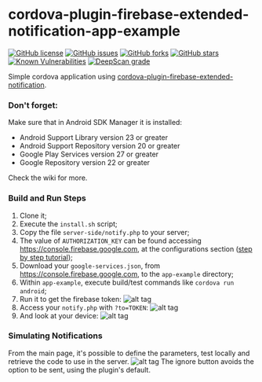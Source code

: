 # cordova-plugin-firebase-extended-notification-app-example

[![GitHub license](https://img.shields.io/github/license/andrehtissot/cordova-plugin-firebase-extended-notification-app-example.svg)](https://github.com/andrehtissot/cordova-plugin-firebase-extended-notification-app-example/blob/master/LICENSE)
[![GitHub issues](https://img.shields.io/github/issues/andrehtissot/cordova-plugin-firebase-extended-notification-app-example.svg)](https://github.com/andrehtissot/cordova-plugin-firebase-extended-notification-app-example/issues)
[![GitHub forks](https://img.shields.io/github/forks/andrehtissot/cordova-plugin-firebase-extended-notification-app-example.svg)](https://github.com/andrehtissot/cordova-plugin-firebase-extended-notification-app-example/network)
[![GitHub stars](https://img.shields.io/github/stars/andrehtissot/cordova-plugin-firebase-extended-notification-app-example.svg)](https://github.com/andrehtissot/cordova-plugin-firebase-extended-notification-app-example/stargazers)
[![Known Vulnerabilities](https://snyk.io/test/github/andrehtissot/cordova-plugin-firebase-extended-notification-app-example/badge.svg?targetFile=app-example/package.json)](https://snyk.io/test/github/andrehtissot/cordova-plugin-firebase-extended-notification-app-example?targetFile=app-example/package.json)
[![DeepScan grade](https://deepscan.io/api/teams/3417/projects/5065/branches/39492/badge/grade.svg)](https://deepscan.io/dashboard#view=project&tid=3417&pid=5065&bid=39492)

Simple cordova application using [cordova-plugin-firebase-extended-notification](https://github.com/andrehtissot/cordova-plugin-firebase-extended-notification).


### Don't forget:
Make sure that in Android SDK Manager it is installed:
* Android Support Library version 23 or greater
* Android Support Repository version 20 or greater
* Google Play Services version 27 or greater
* Google Repository version 22 or greater

Check the wiki for more.

### Build and Run Steps
1. Clone it;
2. Execute the `install.sh` script;
3. Copy the file `server-side/notify.php` to your server;
4. The value of `AUTHORIZATION_KEY` can be found accessing https://console.firebase.google.com, at the configurations section ([step by step tutorial](https://github.com/andrehtissot/cordova-plugin-firebase-extended-notification-app-example/wiki/How-to-find-your-firebase-server-key));
5. Download your `google-services.json`, from https://console.firebase.google.com, to the `app-example` directory;
6. Within `app-example`, execute build/test commands like `cordova run android`;
7. Run it to get the firebase token:
![alt tag](https://raw.githubusercontent.com/andrehtissot/cordova-plugin-firebase-extended-notification-app-example/master/.docs/gotToken.jpg)
8. Access your `notify.php` with `?to=TOKEN`:
![alt tag](https://raw.githubusercontent.com/andrehtissot/cordova-plugin-firebase-extended-notification-app-example/master/.docs/notificationSent.jpg)
9. And look at your device:
![alt tag](https://raw.githubusercontent.com/andrehtissot/cordova-plugin-firebase-extended-notification-app-example/master/.docs/notificationReceived.jpg)

### Simulating Notifications
From the main page, it's possible to define the parameters, test locally and retrieve the code to use in the server.
![alt tag](https://user-images.githubusercontent.com/1174345/28749890-cd66a9cc-74ac-11e7-8719-eae09c4d34c3.jpg)
The ignore button avoids the option to be sent, using the plugin's default.
